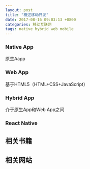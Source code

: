 ```yaml
---
layout: post
title: "概述移动开发"
date: 2017-08-16 09:03:13 +0800
categories: 移动互联网
tags: native hybrid web mobile
---
```


### Native App

原生Aapp

### Web App

基于HTML5（HTML+CSS+JavaScript）

### Hybrid App

介于原生App和Web App之间

### React Native



## 相关书籍



## 相关网站

